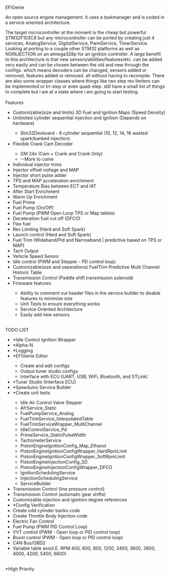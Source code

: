EFIGenie

An open source engine management. It uses a taskmanager and is coded in a service oriented architecture.

The target microcontroller at the moment is the cheap but powerful STM32F103C8 but any microcontroller can be ported by creating just 4 services, AnalogService, DigitalService, PwmService, TimerService. Looking at porting to a couple other STM32 platforms as well as NOINJECTION on an atmega328p for an ignition controller. A large benefit to this architecture is that new sensors/abilities/features/etc. can be added very easily and can be chosen between the old and new through the configs. which means decoders can be changed, sensors added or removed, features added or removed. all without having to recompile. There are also some wrapper classes where things like two step rev limiters can be implemented or tri-step or even quad-step. still have a small list of things to complete but i am at a state where i am going to start testing.
<br>
<br>
Features<br>
<ul>
  <li>Customizable(size and limits) 3D Fuel and Ignition Maps (Speed Density)</li>
  <li>Unlimited cylinder sequential injection and ignition (Depends on hardware)</li>
    <ul>
      <li>Stm32Devboard - 8 cylinder sequential (10, 12, 14, 16 wasted spark/banked injection)</li>
    </ul>
  <li>Flexible Crank Cam Decoder</li>
    <ul>
      <li>GM 24x (Cam + Crank and Crank Only)</li>
      <li>--More to come</li>
    </ul>
  <li>Individual injector trims</li>
  <li>Injector offset voltage and MAP</li>
  <li>Injector short pulse adder</li>
  <li>TPS and MAP acceleration enrichment</li>
  <li>Temperature Bias between ECT and IAT</li>
  <li>After Start Enrichment</li>
  <li>Warm Up Enrichment</li>
  <li>Fuel Prime</li>
  <li>Fuel Pump (On/Off)</li>
  <li>Fuel Pump (PWM Open Loop TPS or Map tables)</li>
  <li>Deceleration fuel cut off (DFCO)</li>
  <li>Flex fuel</li>
  <li>Rev Limiting (Hard and Soft Spark)</li>
  <li>Launch control (Hard and Soft Spark)</li>
  <li>Fuel Trim (Wideband/Pid and Narrowband | predictive based on TPS or MAP)</li>
  <li>Tach Output</li>
  <li>Vehicle Speed Sensor</li>
  <li>Idle control (PWM and Stepper - PD control loop)</li>
  <li>Customizable(size and seperations) FuelTrim Predictive Multi Channel Historic Table</li>
  <li>Transmission Control (Paddle shift transmission solenoid)</li>
  <li>Firmware features</li>
    <ul>
      <li>Ability to comment out header files in the service builder to disable features to minimize size</li>
      <li>Unit Tests to ensure everything works</li>
      <li>Service Oriented Architecture</li>
      <li>Easily add new sensors</li>
    </ul>
</ul>
<br>
TODO LIST<br>
<ul>
  <li>*Idle Control Ignition Wrapper</li>
  <li>*Alpha-N</li>
  <li>*Logging</li>
  <li>*EFIGenie Editor</li>
    <ul>
      <li>Create and edit configs</li>
      <li>Output tuner studio configs</li>
      <li>Interface with ECU (UART, USB, WiFi, Bluetooth, and STLink)</li>
    </ul>
  <li>*Tuner Studio (Interface ECU)</li>
  <li>*Speeduino Service Builder</li>
  <li>*Create unit tests</li>
    <ul>
     <li>Idle Air Control Valve Stepper</li>
      <li>AfrService_Static</li>
      <li>FuelPumpService_Analog</li>
      <li>FuelTrimService_InterpolatedTable</li>
      <li>FuelTrimServiceWrapper_MultiChannel</li>
      <li>IdleControlService_Pd</li>
      <li>PrimeService_StaticPulseWidth</li>
      <li>TachometerService</li>
      <li>PistonEngineIgnitionConfig_Map_Ethanol</li>
      <li>PistonEngineIgnitionConfigWrapper_HardRpmLimit</li>
      <li>PistonEngineIgnitionConfigWrapper_SoftRpmLimit</li>
      <li>PistonEngineInjectionConfig_SD</li>
      <li>PistonEngineInjectionConfigWrapper_DFCO</li>
      <li>IgnitionSchedulingService</li>
      <li>InjectionSchedulingService</li>
      <li>ServiceBuilder</li>
    </ul>
  <li>Transmission Control (line pressure control)</li>
  <li>Transmission Control (automatic gear shifts)</li>
  <li>Customizable injection and iginition degree references</li>
  <li>*Config Verification</li>
  <li>Create odd cylinder banks code</li>
  <li>Create Throttle Body Injection code</li>
  <li>Electric Fan Control</li>
  <li>Fuel Pump (PWM PID Control Loop)</li>
  <li>VVT control (PWM - Open loop or PID control loop)</li>
  <li>Boost control (PWM - Open loop or PID control loop)</li>
  <li>CAN Bus/OBD2</li>
  <li>Variable table axis(I.E. RPM 400, 600, 800, 1200, 2400, 3600, 3800, 4000, 4200, 5400, 6600)</li>
</ul><br>
  *High Priority
